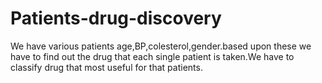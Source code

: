 # Patients-drug-discovery
We have various patients age,BP,colesterol,gender.based upon these we have to find out the drug that each single patient is taken.We have to classify drug that most useful for that patients.
